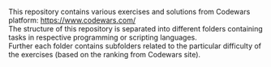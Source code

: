 This repository contains various exercises and solutions from Codewars platform: https://www.codewars.com/
<br>
The structure of this repository is separated into different folders containing tasks in respective programming or scripting languages.
<br>
Further each folder contains subfolders related to the particular difficulty of the exercises (based on the ranking from Codewars site).
